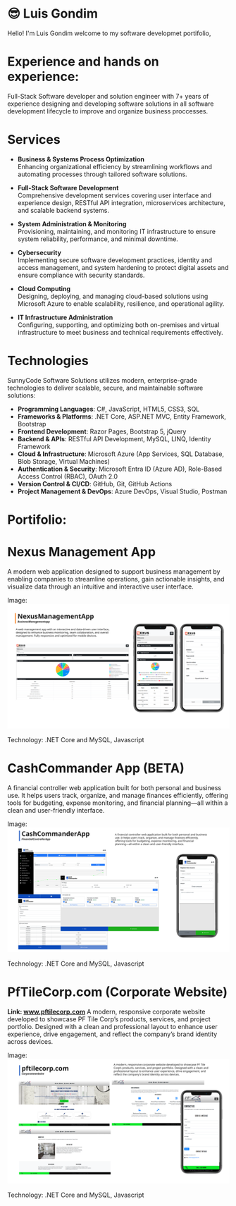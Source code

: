 # :sunglasses: Luis Gondim 

Hello! 
I'm Luis Gondim welcome to my software developmet portifolio,

# Experience and hands on experience:
Full-Stack Software developer and solution engineer with 7+ years of experience designing and developing software solutions in all software development lifecycle to improve and organize business proccesses.

# Services

- **Business & Systems Process Optimization**  
  Enhancing organizational efficiency by streamlining workflows and automating processes through tailored software solutions.

- **Full-Stack Software Development**  
  Comprehensive development services covering user interface and experience design, RESTful API integration, microservices architecture, and scalable backend systems.

- **System Administration & Monitoring**  
  Provisioning, maintaining, and monitoring IT infrastructure to ensure system reliability, performance, and minimal downtime.

- **Cybersecurity**  
  Implementing secure software development practices, identity and access management, and system hardening to protect digital assets and ensure compliance with security standards.

- **Cloud Computing**  
  Designing, deploying, and managing cloud-based solutions using Microsoft Azure to enable scalability, resilience, and operational agility.

- **IT Infrastructure Administration**  
  Configuring, supporting, and optimizing both on-premises and virtual infrastructure to meet business and technical requirements effectively.

# Technologies

SunnyCode Software Solutions utilizes modern, enterprise-grade technologies to deliver scalable, secure, and maintainable software solutions:

- **Programming Languages**: C#, JavaScript, HTML5, CSS3, SQL
- **Frameworks & Platforms**: .NET Core, ASP.NET MVC, Entity Framework, Bootstrap
- **Frontend Development**: Razor Pages, Bootstrap 5, jQuery
- **Backend & APIs**: RESTful API Development, MySQL, LINQ, Identity Framework
- **Cloud & Infrastructure**: Microsoft Azure (App Services, SQL Database, Blob Storage, Virtual Machines)
- **Authentication & Security**: Microsoft Entra ID (Azure AD), Role-Based Access Control (RBAC), OAuth 2.0
- **Version Control & CI/CD**: GitHub, Git, GitHub Actions
- **Project Management & DevOps**: Azure DevOps, Visual Studio, Postman

# Portifolio: 

# Nexus Management App
A modern web application designed to support business management by enabling companies to streamline operations, gain actionable insights, and visualize data through an intuitive and interactive user interface.

Image:![Nexus Management Image](images/Nx.svg)

Technology: .NET Core and MySQL, Javascript



# CashCommander App (BETA) 
A financial controller web application built for both personal and business use. It helps users track, organize, and manage finances efficiently, offering tools for budgeting, expense monitoring, and financial planning—all within a clean and user-friendly interface.

Image:![CashCommander Image](images/CCder.svg)

Technology: .NET Core and MySQL, Javascript

# PfTileCorp.com (Corporate Website)
**Link: www.pftilecorp.com**
A modern, responsive corporate website developed to showcase PF Tile Corp’s products, services, and project portfolio. Designed with a clean and professional layout to enhance user experience, drive engagement, and reflect the company’s brand identity across devices.

Image:![PfTileCorp Image](images/pfTile.svg)

Technology: .NET Core and MySQL, Javascript






